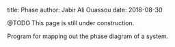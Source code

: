 title:  Phase
author: Jabir Ali Ouassou
date:   2018-08-30



@TODO This page is still under construction.

Program for mapping out the phase diagram of a system.
